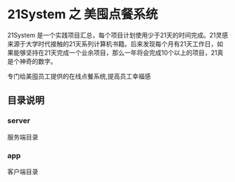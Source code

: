 # 21System 之 美囤点餐系统

21System 是一个实践项目汇总，每个项目计划使用少于21天的时间完成。21灵感来源于大学时代接触的21天系列计算机书籍。后来发现每个月有21天工作日，如果能够坚持在21天完成一个业余项目，那么一年将会完成10个以上的项目，21真是个神奇的数字。

专门给美囤员工提供的在线点餐系统,提高员工幸福感

## 目录说明

### server

服务端目录

### app

客户端目录
